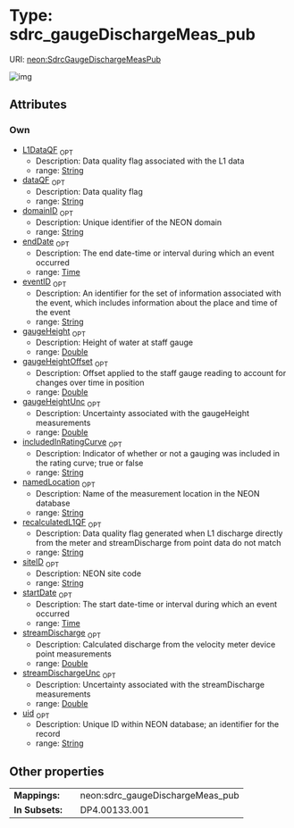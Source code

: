 
# Type: sdrc_gaugeDischargeMeas_pub




URI: [neon:SdrcGaugeDischargeMeasPub](https://data.neonscience.org/SdrcGaugeDischargeMeasPub)


![img](http://yuml.me/diagram/nofunky;dir:TB/class/[SdrcGaugeDischargeMeasPub&#124;uid:string%20%3F;domainID:string%20%3F;siteID:string%20%3F;eventID:string%20%3F;startDate:time%20%3F;endDate:time%20%3F;dataQF:string%20%3F;namedLocation:string%20%3F;gaugeHeight:double%20%3F;gaugeHeightOffset:double%20%3F;gaugeHeightUnc:double%20%3F;includedInRatingCurve:string%20%3F;L1DataQF:string%20%3F;recalculatedL1QF:string%20%3F;streamDischarge:double%20%3F;streamDischargeUnc:double%20%3F])

## Attributes


### Own

 * [L1DataQF](L1DataQF.md)  <sub>OPT</sub>
    * Description: Data quality flag associated with the L1 data
    * range: [String](types/String.md)
 * [dataQF](dataQF.md)  <sub>OPT</sub>
    * Description: Data quality flag
    * range: [String](types/String.md)
 * [domainID](domainID.md)  <sub>OPT</sub>
    * Description: Unique identifier of the NEON domain
    * range: [String](types/String.md)
 * [endDate](endDate.md)  <sub>OPT</sub>
    * Description: The end date-time or interval during which an event occurred
    * range: [Time](types/Time.md)
 * [eventID](eventID.md)  <sub>OPT</sub>
    * Description: An identifier for the set of information associated with the event, which includes information about the place and time of the event
    * range: [String](types/String.md)
 * [gaugeHeight](gaugeHeight.md)  <sub>OPT</sub>
    * Description: Height of water at staff gauge
    * range: [Double](types/Double.md)
 * [gaugeHeightOffset](gaugeHeightOffset.md)  <sub>OPT</sub>
    * Description: Offset applied to the staff gauge reading to account for changes over time in position
    * range: [Double](types/Double.md)
 * [gaugeHeightUnc](gaugeHeightUnc.md)  <sub>OPT</sub>
    * Description: Uncertainty associated with the gaugeHeight measurements
    * range: [Double](types/Double.md)
 * [includedInRatingCurve](includedInRatingCurve.md)  <sub>OPT</sub>
    * Description: Indicator of whether or not a gauging was included in the rating curve; true or false
    * range: [String](types/String.md)
 * [namedLocation](namedLocation.md)  <sub>OPT</sub>
    * Description: Name of the measurement location in the NEON database
    * range: [String](types/String.md)
 * [recalculatedL1QF](recalculatedL1QF.md)  <sub>OPT</sub>
    * Description: Data quality flag generated when L1 discharge directly from the meter and streamDischarge from point data do not match
    * range: [String](types/String.md)
 * [siteID](siteID.md)  <sub>OPT</sub>
    * Description: NEON site code
    * range: [String](types/String.md)
 * [startDate](startDate.md)  <sub>OPT</sub>
    * Description: The start date-time or interval during which an event occurred
    * range: [Time](types/Time.md)
 * [streamDischarge](streamDischarge.md)  <sub>OPT</sub>
    * Description: Calculated discharge from the velocity meter device point measurements
    * range: [Double](types/Double.md)
 * [streamDischargeUnc](streamDischargeUnc.md)  <sub>OPT</sub>
    * Description: Uncertainty associated with the streamDischarge measurements
    * range: [Double](types/Double.md)
 * [uid](uid.md)  <sub>OPT</sub>
    * Description: Unique ID within NEON database; an identifier for the record
    * range: [String](types/String.md)

## Other properties

|  |  |  |
| --- | --- | --- |
| **Mappings:** | | neon:sdrc_gaugeDischargeMeas_pub |
| **In Subsets:** | | DP4.00133.001 |

